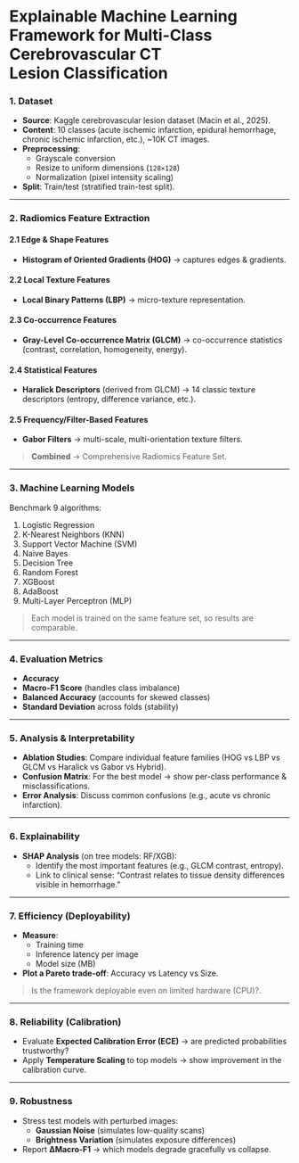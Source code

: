 # Explainable Machine Learning Framework for Multi-Class Cerebrovascular CT Lesion Classification

### **1. Dataset**
* **Source**: Kaggle cerebrovascular lesion dataset (Macin et al., 2025).
* **Content**: 10 classes (acute ischemic infarction, epidural hemorrhage, chronic ischemic infarction, etc.), ~10K CT images.
* **Preprocessing**:
    * Grayscale conversion
    * Resize to uniform dimensions (`128×128`)
    * Normalization (pixel intensity scaling)
* **Split**: Train/test (stratified train-test split).

***

### **2. Radiomics Feature Extraction**

#### **2.1 Edge & Shape Features**
* **Histogram of Oriented Gradients (HOG)** → captures edges & gradients.

#### **2.2 Local Texture Features**
* **Local Binary Patterns (LBP)** → micro-texture representation.

#### **2.3 Co-occurrence Features**
* **Gray-Level Co-occurrence Matrix (GLCM)** → co-occurrence statistics (contrast, correlation, homogeneity, energy).

#### **2.4 Statistical Features**
* **Haralick Descriptors** (derived from GLCM) → 14 classic texture descriptors (entropy, difference variance, etc.).

#### **2.5 Frequency/Filter-Based Features**
* **Gabor Filters** → multi-scale, multi-orientation texture filters.

> **Combined** → Comprehensive Radiomics Feature Set.

***

### **3. Machine Learning Models**
Benchmark 9 algorithms:
1.  Logistic Regression
2.  K-Nearest Neighbors (KNN)
3.  Support Vector Machine (SVM)
4.  Naive Bayes
5.  Decision Tree
6.  Random Forest
7.  XGBoost
8.  AdaBoost
9.  Multi-Layer Perceptron (MLP)

> Each model is trained on the same feature set, so results are comparable.

***

### **4. Evaluation Metrics**
* **Accuracy**
* **Macro-F1 Score** (handles class imbalance)
* **Balanced Accuracy** (accounts for skewed classes)
* **Standard Deviation** across folds (stability)

***

### **5. Analysis & Interpretability**
* **Ablation Studies**: Compare individual feature families (HOG vs LBP vs GLCM vs Haralick vs Gabor vs Hybrid).
* **Confusion Matrix**: For the best model → show per-class performance & misclassifications.
* **Error Analysis**: Discuss common confusions (e.g., acute vs chronic infarction).

***

### **6. Explainability**
* **SHAP Analysis** (on tree models: RF/XGB):
    * Identify the most important features (e.g., GLCM contrast, entropy).
    * Link to clinical sense: “Contrast relates to tissue density differences visible in hemorrhage.”

***

### **7. Efficiency (Deployability)**
* **Measure**:
    * Training time
    * Inference latency per image
    * Model size (MB)
* **Plot a Pareto trade-off**: Accuracy vs Latency vs Size.
> Is the framework deployable even on limited hardware (CPU)?.

***

### **8. Reliability (Calibration)**
* Evaluate **Expected Calibration Error (ECE)** → are predicted probabilities trustworthy?
* Apply **Temperature Scaling** to top models → show improvement in the calibration curve.

***

### **9. Robustness**
* Stress test models with perturbed images:
    * **Gaussian Noise** (simulates low-quality scans)
    * **Brightness Variation** (simulates exposure differences)
* Report **ΔMacro-F1** → which models degrade gracefully vs collapse.
